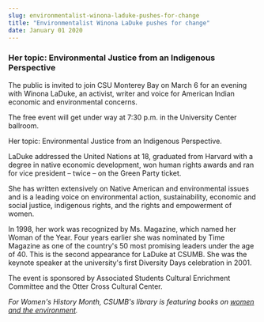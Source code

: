 ```yaml
---
slug: environmentalist-winona-laduke-pushes-for-change
title: "Environmentalist Winona LaDuke pushes for change"
date: January 01 2020
---
```


 
<h3>Her topic: Environmental Justice from an Indigenous Perspective</h3>
<p>
  The public is invited to join CSU Monterey Bay on March 6 for an evening with
  Winona LaDuke, an activist, writer and voice for American Indian economic and
  environmental concerns.
</p>
<p>
  The free event will get under way at 7:30 p.m. in the University Center
  ballroom.
</p>
<p>Her topic: Environmental Justice from an Indigenous Perspective.</p>
<p>
  LaDuke addressed the United Nations at 18, graduated from Harvard with a
  degree in native economic development, won human rights awards and ran for
  vice president – twice – on the Green Party ticket.
</p>
<p>
  She has written extensively on Native American and environmental issues and is
  a leading voice on environmental action, sustainability, economic and social
  justice, indigenous rights, and the rights and empowerment of women.
</p>
<p>
  In 1998, her work was recognized by Ms. Magazine, which named her Woman of the
  Year. Four years earlier she was nominated by Time Magazine as one of the
  country's 50 most promising leaders under the age of 40. This is the second
  appearance for LaDuke at CSUMB. She was the keynote speaker at the
  university's first Diversity Days celebration in 2001.
</p>
<p>
  The event is sponsored by Associated Students Cultural Enrichment Committee
  and the Otter Cross Cultural Center.
</p>
<p>
  <em
    >For Women's History Month, CSUMB's library is featuring books on
    <a href="https://library.csumb.edu/womens-history-month-2012"
      >women and the environment</a
    >.
  </em>
</p>
 
